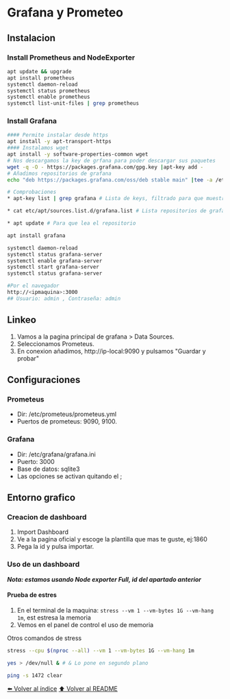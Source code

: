 # Grafana y Prometeo
## Instalacion

### Install Prometheus and NodeExporter
~~~bash
apt update && upgrade
apt install prometheus
systemctl daemon-reload
systemctl status prometheus
systemctl enable prometheus
systemctl list-unit-files | grep prometheus
~~~
### Install Grafana
~~~bash
#### Permite instalar desde https
apt install -y apt-transport-https
#### Instalamos wget
apt install -y software-properties-common wget
# Nos descargamos la key de grfana para poder descargar sus paquetes
wget -q -O - https://packages.grafana.com/gpg.key |apt-key add -
# Añadimos repositorios de grafana
echo "deb https://packages.grafana.com/oss/deb stable main" |tee -a /etc/apt/sources.list.d/grafana.list

# Comprobaciones
* apt-key list | grep grafana # Lista de keys, filtrado para que muestre grafana

* cat etc/apt/sources.list.d/grafana.list # Lista repositorios de grafana

* apt update # Para que lea el repositorio

apt install grafana

systemctl daemon-reload
systemctl status grafana-server
systemctl enable grafana-server
systemctl start grafana-server
systemctl status grafana-server

#Por el navegador
http://<ipmaquina>:3000
## Usuario: admin , Contraseña: admin
~~~
## Linkeo
1. Vamos a  la pagina principal de grafana > Data Sources.
2. Seleccionamos Prometeus.
3. En conexion añadimos, http://ip-local:9090 y pulsamos "Guardar y probar"

## Configuraciones
### Prometeus
* Dir: /etc/prometeus/prometeus.yml
* Puertos de prometeus: 9090, 9100.

### Grafana
* Dir: /etc/grafana/grafana.ini
* Puerto: 3000
* Base de datos: sqlite3
* Las opciones se activan quitando el ;

## Entorno grafico
### Creacion de dashboard
1. Import Dashboard 
2. Ve a la pagina oficial y escoge la plantilla que mas te guste, ej:1860
3. Pega la id y pulsa importar.

### Uso de un dashboard
***Nota: estamos usando Node exporter Full, id del apartado anterior***

#### Prueba de estres
1. En el terminal de la maquina: `stress --vm 1 --vm-bytes 1G --vm-hang 1m`, est estresa la memoria
2. Vemos en el panel de control el uso de memoria

Otros comandos de stress
~~~bash
stress --cpu $(nproc --all) --vm 1 --vm-bytes 1G --vm-hang 1m

yes > /dev/null & # & Lo pone en segundo plano

ping -s 1472 clear
~~~
[⬅️ Volver al índice](./Index.md)
[⬆️ Volver al README](/README.md)
